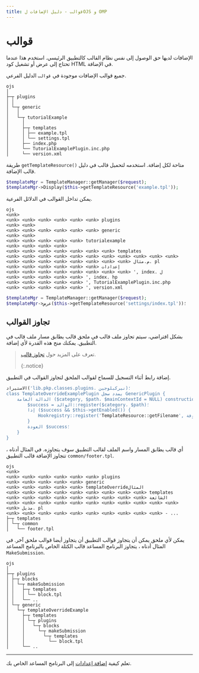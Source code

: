 ```yaml
---
title: قوالب - دليل الإضافات لOJS و OMP
---
```


# قوالب

الإضافات لديها حق الوصول إلى نفس نظام القالب كالتطبيق الرئيسي. استخدم هذا عندما تحتاج إلى عرض أو تشغيل كود HTML في الإضافة.

جميع قوالب الإضافات موجودة في `قوالب` الدليل الفرعي.

```
ojs
│
├─┬ plugins
│ │
│ └─┬ generic
│   │
│   └─┬ tutorialExample
│     │
│     ├─┬ templates
│     │ ├── example.tpl
│     │ └── settings.tpl
│     ├── index.php
│     └── TutorialExamplePlugin.inc.php
│     └── version.xml
```

طريقة `getTemplateResource()` متاحة لكل إضافة. استخدمه لتحميل قالب في دليل قالب الإضافة.

```php
$templateMgr = TemplateManager::getManager($request);
$templateMgr->Display($this->getTemplateResource('example.tpl'));
```

يمكن تداخل القوالب في الدلائل الفرعية.

```
ojs
<unk>
<unk> <unk> <unk> <unk> <unk> <unk> plugins
<unk> <unk>
<unk> <unk> <unk> <unk> <unk> <unk> generic
<unk> <unk>
<unk> <unk> <unk> <unk> <unk> tutorialexample
<unk> <unk> <unk> <unk>
<unk> <unk> <unk> <unk> <unk> <unk> <unk> templates
<unk> <unk> <unk> <unk> <unk> <unk> <unk> <unk> <unk> <unk> <unk> <unk> <unk> <unk> <unk> <unk> <unk> <unk> <unk> م.مثال. pl
<unk> <unk> <unk> <unk> <unk> <unk> إعدادات
<unk> <unk> <unk> <unk> <unk> <unk> <unk> <unk> ', index. ل
<unk> <unk> <unk> <unk> <unk> ', index. hp
<unk> <unk> <unk> <unk> <unk> ', TutorialExamplePlugin.inc.php
<unk> <unk> <unk> <unk> <unk> ', version.xml
```
```php
$templateMgr = TemplateManager::getManager($request);
$templateMgr->عرض($this->getTemplateResource('settings/index.tpl'))؛
```

## تجاوز القوالب

بشكل افتراضي، سيتم تجاوز ملف قالب في ملحق قالب يطابق مسار ملف قالب في التطبيق. يمكنك منح هذه القدرة لأي إضافة.

> تعرف على المزيد حول [تجاوز قالب](/pkp-theming-guide/en/html-smarty). 
> 
> {:.notice}

إضافة رابط أثناء التسجيل للسماح لقوالب الملحق لتجاوز القوالب في التطبيق.

```php
الاستيراد('lib.pkp.classes.plugins. نيركبلوجين)؛
class TemplateOverrideExamplePlugin يمدد سجل GenericPlugin {
    الدالة العامة ($category, $path، $mainContextId = NULL) construction@@
        $success = الوالد::register($category، $path)؛
        إذا ($success && $this->getEnabled()) {
            Hookregistry::register('TemplateResource::getFilename', مصفوفة ($this, '_overridePluginTemplates'))؛
        }
        العودة $success؛
    }
}
```

أي قالب يطابق المسار واسم الملف لقالب التطبيق سوف يتجاوزه. في المثال أدناه ، تتجاوز الإضافة قالب التطبيق `common/footer.tpl`.

```
ojs
<unk>
<unk> <unk> <unk> <unk> <unk> <unk> plugins
<unk> <unk> <unk> <unk> <unk> generic
<unk> <unk> <unk> <unk> <unk> templateOverrideالمثال
<unk> <unk> <unk> <unk> <unk> <unk> <unk> <unk> <unk> templates
<unk> <unk> <unk> <unk> <unk> <unk> <unk> <unk> <unk> الشائعة
<unk> <unk> <unk> <unk> <unk> <unk> <unk> <unk> <unk> <unk> <unk> <unk> مذيل. pl
<unk> <unk> <unk> <unk> <unk> <unk> <unk> <unk> <unk> <unk> - ...
├─┬ templates
│ └─┬ common
│   └── footer.tpl
```

يمكن لأي ملحق يمكن أن يتجاوز قوالب التطبيق أن يتجاوز أيضا قوالب ملحق آخر. في المثال أدناه ، يتجاوز البرنامج المساعد قالب الكتلة الخاص بالبرنامج المساعد `MakeSubmission`.

```
ojs
│
├─┬ plugins
│ ├─┬ blocks
│ │ └─┬ makeSubmission
│ │   ├─┬ templates
│ │   │ └── block.tpl
│ │   └── ..
│ └─┬ generic
│   └─┬ templateOverrideExample
│     ├─┬ templates
│     │ └─┬ plugins
│     │   └─┬ blocks
│     │     └─┬ makeSubmission
│     │       └─┬ templates
│     │         └── block.tpl
│     └── ..
```

---

تعلم كيفية [إضافة إعدادات](./settings) إلى البرنامج المساعد الخاص بك.